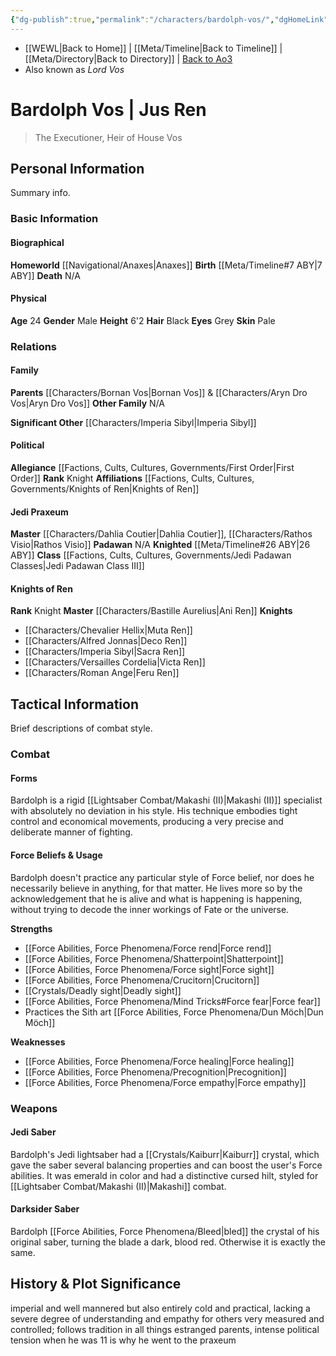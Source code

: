 ```yaml
---
{"dg-publish":true,"permalink":"/characters/bardolph-vos/","dgHomeLink":false}
---
```


- [[WEWL\|Back to Home]] | [[Meta/Timeline\|Back to Timeline]] | [[Meta/Directory\|Back to Directory]] | [Back to Ao3](https://archiveofourown.org/works/19334440/chapters/45992584)
- Also known as *Lord Vos*

# Bardolph Vos | Jus Ren
>The Executioner, Heir of House Vos

## Personal Information
Summary info.

### Basic Information

#### Biographical
**Homeworld** [[Navigational/Anaxes\|Anaxes]]
**Birth** [[Meta/Timeline#7 ABY\|7 ABY]]
**Death** N/A

#### Physical
**Age** 24
**Gender** Male 
**Height** 6'2
**Hair** Black
**Eyes** Grey
**Skin** Pale

### Relations

#### Family
**Parents** [[Characters/Bornan Vos\|Bornan Vos]] & [[Characters/Aryn Dro Vos\|Aryn Dro Vos]]
**Other Family** N/A

**Significant Other** [[Characters/Imperia Sibyl\|Imperia Sibyl]]

#### Political
**Allegiance** [[Factions, Cults, Cultures, Governments/First Order\|First Order]]
**Rank** Knight
**Affiliations** [[Factions, Cults, Cultures, Governments/Knights of Ren\|Knights of Ren]]

#### Jedi Praxeum
**Master** [[Characters/Dahlia Coutier\|Dahlia Coutier]], [[Characters/Rathos Visio\|Rathos Visio]]
**Padawan** N/A
**Knighted** [[Meta/Timeline#26 ABY\|26 ABY]]
**Class** [[Factions, Cults, Cultures, Governments/Jedi Padawan Classes\|Jedi Padawan Class III]]

#### Knights of Ren
**Rank** Knight
**Master** [[Characters/Bastille Aurelius\|Ani Ren]]
**Knights**
- [[Characters/Chevalier Hellix\|Muta Ren]]
- [[Characters/Alfred Jonnas\|Deco Ren]]
- [[Characters/Imperia Sibyl\|Sacra Ren]]
- [[Characters/Versailles Cordelia\|Victa Ren]]
- [[Characters/Roman Ange\|Feru Ren]]

## Tactical Information
Brief descriptions of combat style.

### Combat

#### Forms
Bardolph is a rigid [[Lightsaber Combat/Makashi (II)\|Makashi (II)]] specialist with absolutely no deviation in his style. His technique embodies tight control and economical movements, producing a very precise and deliberate manner of fighting. 

#### Force Beliefs & Usage
Bardolph doesn't practice any particular style of Force belief, nor does he necessarily believe in anything, for that matter. He lives more so by the acknowledgement that he is alive and what is happening is happening, without trying to decode the inner workings of Fate or the universe. 

**Strengths**
- [[Force Abilities, Force Phenomena/Force rend\|Force rend]]
- [[Force Abilities, Force Phenomena/Shatterpoint\|Shatterpoint]]
- [[Force Abilities, Force Phenomena/Force sight\|Force sight]]
- [[Force Abilities, Force Phenomena/Crucitorn\|Crucitorn]]
- [[Crystals/Deadly sight\|Deadly sight]]
- [[Force Abilities, Force Phenomena/Mind Tricks#Force fear\|Force fear]]
- Practices the Sith art [[Force Abilities, Force Phenomena/Dun Möch\|Dun Möch]]

**Weaknesses**
- [[Force Abilities, Force Phenomena/Force healing\|Force healing]]
- [[Force Abilities, Force Phenomena/Precognition\|Precognition]]
- [[Force Abilities, Force Phenomena/Force empathy\|Force empathy]]

### Weapons

#### Jedi Saber
Bardolph's Jedi lightsaber had a [[Crystals/Kaiburr\|Kaiburr]] crystal, which gave the saber several balancing properties and can boost the user's Force abilities. It was emerald in color and had a distinctive cursed hilt, styled for [[Lightsaber Combat/Makashi (II)\|Makashi]] combat. 

#### Darksider Saber
Bardolph [[Force Abilities, Force Phenomena/Bleed\|bled]] the crystal of his original saber, turning the blade a dark, blood red. Otherwise it is exactly the same. 

## History & Plot Significance
imperial and well mannered but also entirely cold and practical, lacking a severe degree of understanding and empathy for others
very measured and controlled; follows tradition in all things
estranged parents, intense political tension when he was 11 is why he went to the praxeum 